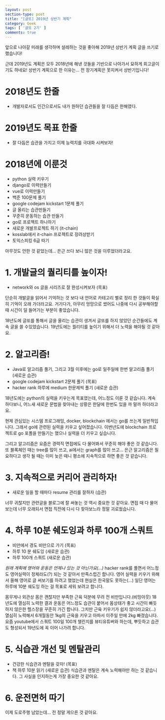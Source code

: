 ```yaml
---
layout: post
section-type: post
title: "[글또] 2019년 상반기 계획"
category: Geek
tags: [ '글또 2기' ]
comments: true
---
```


앞으로 나아갈 미래를 생각하며 설레하는 것을 좋아해 2019년 상반기 계획 글을 쓰기로 했습니다!

근데 2019년도 계획은 모두 2018년에 해낸 것들을 기반으로 나아가서 묘하게 회고글이기도 하네요!
상반기 계획으로 한 이유는... 전 장기계획은 못지켜서 상반기입니다!

# 2018년도 한줄
- 개발자로서도 인간으로서도 내가 원하던 습관들을 잘 다듬은 한해였다.

# 2019년도 목표 한줄
- 잘 다듬은 습관을 가지고 이제 능력치를 극대화 시켜보자!

# 2018년에 이룬것
- python 실력 키우기
- django로 이력만들기
- vue로 이력만들기
- 백준 100문제 풀기
- google codejam kickstart 1문제 풀기
- 글 올리는 습관만들기
- 꾸준히 운동하는 습관 만들기
- go로 프로젝트 하나하기
- 새로운 개발프로젝트 하기 (it-chain)
- kosslab에서 it-chain 프로젝트로 장려상받기
- 토익스피킹 6급 따기

아무것도 안한 것 같았는데... 은근 쓰다 보니 많은 것을 이루었더라고요.

# 1. 개발글의 퀄리티를 높이자!
- network와 os 글을 시리즈로 잘 완성시켜보자 (목표)

단순히 개발글을 읽어서 기억하는 것 보다 내 언어로 카테고리 별로 정리 한 것들이 확실히 기억이 오래 가더라고요.
거기다가, 아무리 엉망으로 썼어도 나중에 다시 공부해야할 때 시간이 덜 들어가는 부분이 좋았습니다.

18년도에 글또를 통해서 글을 올리는 습관이 생겨서 글또를 하지 않았던 순간들에도 계속 글을 쓸 수있었습니다.
19년도에는 퀄리티를 높이기 위해서 더 노력을 해야될 것 같아요.


# 2. 알고리즘!
- Java로 알고리즘 풀기, 그리고 3월 이후에는 go로 일주일에 한번 알고리즘 풀기 (새로운 습관)
- google codejam kickstart 2문제 풀기 (목표)
- hacker rank 하루에 medium 한문제씩 풀기 (새로운 습관)

18년도에는 python의 실력을 키우는게 목표였는데, 어느정도 이룬 것 같습니다.
계속 하다보니, 어느새 새로운 문법을 찾아내는 상황은 한달에 한번도 있을 까 말까 하더라고요.

현제 관심있는 시스템 프로그래밍, docker, blockchain 에서는 go를 쓰는게 일반적입니다. 그래서 go에 관련된 실력을 키우고 싶어졌습니다.
이번년도에 blockchain 프로젝트로 go 포폴을 만들기는 했으나 실력을 더 키우고 싶습니다.

그리고 알고리즘은 요즘은 경력직 면접에도 다 물어봐서 꾸준히 해야 좋은 것 같습니다.
또 블록체인 때는 tree를 많이 쓰고, ai에서는 graph를 많이 쓰고...
은근 알고리즘은 필요하다고 생각 될 때는 이미 늦은 때니 평소에 지속적으로 하면 좋은 것 같습니다.


# 3. 지속적으로 커리어 관리하자!
- 새로운 일을 할 때마다 resume 관리를 잘하자 (습관)

너무 귀찮지만 관련글을 블로그에 잘 써놓는 것 역시 중요한 것 같아요.
면접 때 다 물어보는데 너무 오래되서 면접 직전에 다시 다 찾아보느라 정말 괴로웠습니다.


# 4. 하루 10분 쉐도잉과 하루 100개 스쿼트
- 비만에서 경도 비만으로 가기 (목표)
- 하루 10 분 쉐도잉 (새로운 습관)
- 하루 100개 스쿼트 (새로운 습관)

*원래 계획에 영어와 운동은 언제나 있는 것 아닌가요(...)*
hacker rank를 풀면서 어느정도 영어실력이 정체라도(?) 되는 것 같아서 만족스럽긴 합니다.
영어 실력을 키우기 위해서 올해 영어로 글 써보기를 하려고 했었는데 현실은 한국말도 못하는(...)
일단 영어는 하루에 10분 쉐도잉 하는 걸 목표로 세워 보려고 합니다.

몸무게나 외관상 몸은 괜찮지만 부족한 근육 덕분에 무려 전 비만입니다.(비밍아웃)
18년도에 열심히 노력한 결과 운동은 어느정도 습관이 붙어서 몸상태가 좋고 시간이 빠듯하지 않은한 헬스장을 꾸준히 가긴 합니다.
그치만 근육 키우기가 쉽지 않더라고요(...) 열심히 노력해서 6개월동안 1kg의 근육을 키우고 아파서 이주일 만에 2kg 빠졌습니다.
요즘 youtube에서 스쿼트 100일 100개 챌린지를 뷰티유튜버와 하는데, 뿌듯하고 습관도 형성되서 19년도에 꼭 이어 나가려 합니다.


# 5. 식습관 개선 및 멘탈관리
- 건강한 식습관과 멘탈을 갖자! (목표)
- 책 하루 10분 읽기 (새로운 습관)
식습관과 멘탈은 계속 노력해야만 하는 것 같습니다. 그 사실을 인지하는게 가장 중요한 것 같아요.


# 6. 운전면허 따기
이제 도로주행 남았는데... 전 정말 게으른 것 같아요.
